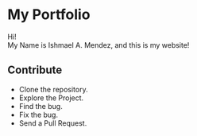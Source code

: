 # My Portfolio

Hi! <br>
My Name is Ishmael A. Mendez, and this is my website!

## Contribute

* Clone the repository.
* Explore the Project.
* Find the bug.
* Fix the bug.
* Send a Pull Request.